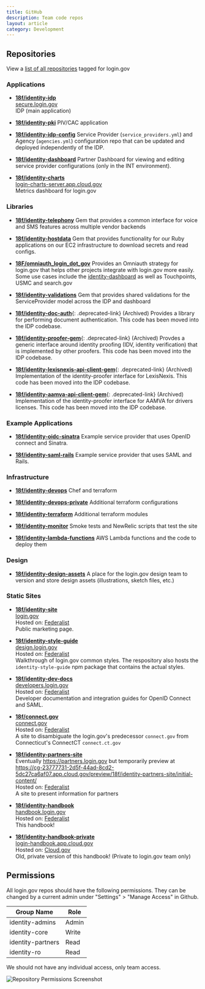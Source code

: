 ```yaml
---
title: GitHub
description: Team code repos
layout: article
category: Development
---
```


## Repositories

View a [list of all repositories](https://github.com/topics/login-gov) tagged for login.gov

### Applications

- [**18f/identity-idp**](https://github.com/18f/identity-idp)<br />
  [secure.login.gov](https://secure.login.gov)<br />
  IDP (main application)

- [**18f/identity-pki**](https://github.com/18f/identity-pki)
  PIV/CAC application

- [**18f/identity-idp-config**](https://github.com/18f/identity-idp-config) Service Provider (`service_providers.yml`) and Agency (`agencies.yml`) configuration repo that can be updated and deployed independently of the IDP.

- [**18f/identity-dashboard**](https://github.com/18f/identity-dashboard)
  Partner Dashboard for viewing and editing service provider configurations (only in the INT environment).

- [**18f/identity-charts**](https://github.com/18f/identity-charts) <br />
  [login-charts-server.app.cloud.gov](https://login-charts-server.app.cloud.gov/)<br />
  Metrics dashboard for login.gov

### Libraries

- [**18f/identity-telephony**](https://github.com/18f/identity-telephony)
  Gem that provides a common interface for voice and SMS features across multiple vendor backends

- [**18f/identity-hostdata**](https://github.com/18f/identity-hostdata)
  Gem that provides functionality for our Ruby applications on our EC2 infrastructure to download secrets and read configs.

- [**18F/omniauth_login_dot_gov**](https://github.com/18F/omniauth_login_dot_gov)
  Provides an Omniauth strategy for login.gov that helps other projects integrate with login.gov more easily. Some use cases include the [identity-dashboard](https://github.com/18f/identity-dashboard) as well as Touchpoints, USMC and search.gov

- [**18f/identity-validations**](https://github.com/18f/identity-validations)
  Gem that provides shared validations for the ServiceProvider model across the IDP and dashboard

- [**18f/identity-doc-auth**](https://github.com/18f/identity-doc-auth){: .deprecated-link} (Archived)
  Provides a library for performing document authentication. This code has been moved into the IDP codebase.

- [**18f/identity-proofer-gem**](https://github.com/18f/identity-proofer-gem){: .deprecated-link} (Archived)
  Provdes a generic interface around identity proofing (IDV, identity verification) that is implemented by other proofers. This code has been moved into the IDP codebase.

- [**18f/identity-lexisnexis-api-client-gem**](https://github.com/18f/identity-lexisnexis-api-client-gem){: .deprecated-link} (Archived)
  Implementation of the identity-proofer interface for LexisNexis. This code has been moved into the IDP codebase.

- [**18f/identity-aamva-api-client-gem**](https://github.com/18f/identity-aamva-api-client-gem){: .deprecated-link} (Archived)
  Implementation of the identity-proofer interface for AAMVA for drivers licenses. This code has been moved into the IDP codebase.

### Example Applications

- [**18f/identity-oidc-sinatra**](https://github.com/18F/identity-oidc-sinatra) Example service provider that uses OpenID connect and Sinatra.

- [**18f/identity-saml-rails**](https://github.com/18F/identity-saml-rails) Example service provider that uses SAML and Rails.

### Infrastructure

- [**18f/identity-devops**](https://github.com/18f/identity-devops)
  Chef and terraform

- [**18f/identity-devops-private**](https://github.com/18f/identity-devops-private)
  Additional terraform configurations

- [**18f/identity-terraform**](https://github.com/18f/identity-terraform)
  Additional terraform modules

- [**18f/identity-monitor**](https://github.com/18f/identity-monitor)
  Smoke tests and NewRelic scripts that test the site

- [**18f/identity-lambda-functions**](https://github.com/18f/identity-lambda-functions)
  AWS Lambda functions and the code to deploy them

### Design

- [**18f/identity-design-assets**](https://github.com/18f/identity-design-assets)
  A place for the login.gov design team to version and store design assets (illustrations, sketch files, etc.)

### Static Sites

- [**18f/identity-site**](https://github.com/18f/identity-site)<br />
  [login.gov](https://login.gov)<br />
  Hosted on: [Federalist](https://federalistapp.18f.gov/)<br />
  Public marketing page.

- [**18f/identity-style-guide**](https://github.com/18f/identity-style-guide)<br />
  [design.login.gov](https://design.login.gov)<br />
  Hosted on: [Federalist](https://federalistapp.18f.gov/)<br />
  Walkthrough of login.gov common styles. The respository also hosts the `identity-style-guide` npm package that contains the actual styles.

- [**18f/identity-dev-docs**](https://github.com/18f/identity-dev-docs)<br />
  [developers.login.gov](https://developers.login.gov)<br />
  Hosted on: [Federalist](https://federalistapp.18f.gov/)<br />
  Developer documentation and integration guides for OpenID Connect and SAML.

- [**18f/connect.gov**](https://github.com/18F/connect.gov)<br />
  [connect.gov](https://connect.gov/)<br />
  Hosted on: [Federalist](https://federalistapp.18f.gov/)<br />
  A site to disambiguate the login.gov's predecessor `connect.gov` from Connecticut's ConnectCT `connect.ct.gov`

- [**18f/identity-partners-site**](https://github.com/18F/identity-partners-site/pull/1)<br />
  Eventually <https://partners.login.gov> but temporarily preview at <https://cg-23777731-2d5f-44ad-8cd2-5dc27ca6af07.app.cloud.gov/preview/18f/identity-partners-site/initial-content/> <br />
  Hosted on: [Federalist](https://federalistapp.18f.gov/)<br />
  A site to present information for partners

- [**18f/identity-handbook**](https://github.com/18f/identity-handbook)<br />
  [handbook.login.gov](https://handbook.login.gov/)<br />
  Hosted on: [Federalist](https://federalistapp.18f.gov/)<br />
  This handbook!

- [**18f/identity-handbook-private**](https://github.com/18f/identity-handbook-private) <br />
  [login-handbook.app.cloud.gov](https://login-handbook.app.cloud.gov/)<br />
  Hosted on: [Cloud.gov](https://dashboard.fr.cloud.gov/)<br />
  Old, private version of this handbook! (Private to login.gov team only)

## Permissions

All login.gov repos should have the following permissions. They can be changed by a current admin under "Settings" > "Manage Access" in Github.

| Group Name | Role |
| -----------|------|
| identity-admins | Admin |
| identity-core | Write |
| identity-partners | Read |
| identity-ro | Read |

We should not have any individual access, only team access.

![Repository Permissions Screenshot]({{site.baseurl}}/images/github-repo-permissions.png)

